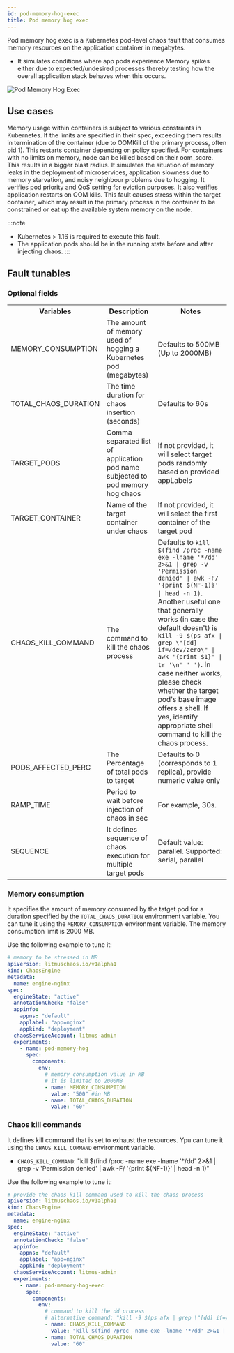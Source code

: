 ```yaml
---
id: pod-memory-hog-exec
title: Pod memory hog exec
---
```

Pod memory hog exec is a Kubernetes pod-level chaos fault that consumes memory resources on the application container in megabytes.
- It simulates conditions where app pods experience Memory spikes either due to expected/undesired processes thereby testing how the overall application stack behaves when this occurs.

![Pod Memory Hog Exec](./static/images/pod-memory-hog-exec.png)


## Use cases

Memory usage within containers is subject to various constraints in Kubernetes. If the limits are specified in their spec, exceeding them results in termination of the container (due to OOMKill of the primary process, often pid 1).
This restarts container dependng on policy specified. For containers with no limits on memory, node can be killed based on their oom_score. This results in a bigger blast radius. 
It simulates the situation of memory leaks in the deployment of microservices, application slowness due to memory starvation, and noisy neighbour problems due to hogging. It verifies pod priority and QoS setting for eviction purposes. It also verifies application restarts on OOM kills. 
This fault causes stress within the target container, which may result in the primary process in the container to be constrained or eat up the available system memory on the node.



:::note
- Kubernetes > 1.16 is required to execute this fault.
- The application pods should be in the running state before and after injecting chaos.
:::


## Fault tunables

  <h3>Optional fields</h3>
    <table>
      <tr>
        <th> Variables </th>
        <th> Description </th>
        <th> Notes </th>
      </tr>
      <tr>
        <td> MEMORY_CONSUMPTION </td>
        <td> The amount of memory used of hogging a Kubernetes pod (megabytes)</td>
        <td> Defaults to 500MB (Up to 2000MB)</td>
      </tr>
      <tr>
        <td> TOTAL_CHAOS_DURATION </td>
        <td> The time duration for chaos insertion (seconds) </td>
        <td> Defaults to 60s </td>
      </tr>
      <tr>
        <td> TARGET_PODS </td>
        <td> Comma separated list of application pod name subjected to pod memory hog chaos</td>
        <td> If not provided, it will select target pods randomly based on provided appLabels</td>
      </tr>
      <tr> 
        <td> TARGET_CONTAINER </td>
        <td> Name of the target container under chaos </td>
        <td> If not provided, it will select the first container of the target pod </td>
      </tr> 
      <tr>
        <td> CHAOS_KILL_COMMAND </td>
        <td> The command to kill the chaos process </td>
        <td> Defaults to <code>kill $(find /proc -name exe -lname '*/dd' 2>&1 | grep -v 'Permission denied' | awk -F/ '&#123;print $(NF-1)&#125;' | head -n 1)</code>. Another useful one that generally works (in case the default doesn't) is <code>kill -9 $(ps afx | grep \"[dd] if=/dev/zero\" | awk '&#123;print $1&#125;' | tr '\n' ' ')</code>. In case neither works, please check whether the target pod's base image offers a shell. If yes, identify appropriate shell command to kill the chaos process. </td>
      </tr>
      <tr>
        <td> PODS_AFFECTED_PERC </td>
        <td> The Percentage of total pods to target </td>
        <td> Defaults to 0 (corresponds to 1 replica), provide numeric value only </td>
      </tr>
      <tr>
        <td> RAMP_TIME </td>
        <td> Period to wait before injection of chaos in sec </td>
        <td> For example, 30s. </td>
      </tr>
      <tr>
        <td> SEQUENCE </td>
        <td> It defines sequence of chaos execution for multiple target pods </td>
        <td> Default value: parallel. Supported: serial, parallel </td>
      </tr>
    </table>

### Memory consumption

It specifies the amount of memory consumed by the tatget pod for a duration specified by the `TOTAL_CHAOS_DURATION` environment variable. You can tune it using the `MEMORY_CONSUMPTION` environment variable.
The memory consumption limit is 2000 MB.

Use the following example to tune it:

[embedmd]: # "./static/manifests/pod-memory-hog-exec/memory-consumption.yaml yaml"

```yaml
# memory to be stressed in MB
apiVersion: litmuschaos.io/v1alpha1
kind: ChaosEngine
metadata:
  name: engine-nginx
spec:
  engineState: "active"
  annotationCheck: "false"
  appinfo:
    appns: "default"
    applabel: "app=nginx"
    appkind: "deployment"
  chaosServiceAccount: litmus-admin
  experiments:
    - name: pod-memory-hog
      spec:
        components:
          env:
            # memory consumption value in MB
            # it is limited to 2000MB
            - name: MEMORY_CONSUMPTION
              value: "500" #in MB
            - name: TOTAL_CHAOS_DURATION
              value: "60"
```

### Chaos kill commands

It defines kill command that is set to exhaust the resources. Ypu can tune it using the `CHAOS_KILL_COMMAND` environment variable.

- `CHAOS_KILL_COMMAND`: "kill $(find /proc -name exe -lname '\*/dd' 2>&1 | grep -v 'Permission denied' | awk -F/ '{print $(NF-1)}' | head -n 1)"

Use the following example to tune it:

[embedmd]: # "./static/manifests/pod-memory-hog-exec/kill-command.yaml yaml"

```yaml
# provide the chaos kill command used to kill the chaos process
apiVersion: litmuschaos.io/v1alpha1
kind: ChaosEngine
metadata:
  name: engine-nginx
spec:
  engineState: "active"
  annotationCheck: "false"
  appinfo:
    appns: "default"
    applabel: "app=nginx"
    appkind: "deployment"
  chaosServiceAccount: litmus-admin
  experiments:
    - name: pod-memory-hog-exec
      spec:
        components:
          env:
            # command to kill the dd process
            # alternative command: "kill -9 $(ps afx | grep \"[dd] if=/dev/zero\" | awk '{print $1}' | tr '\n' ' ')"
            - name: CHAOS_KILL_COMMAND
              value: "kill $(find /proc -name exe -lname '*/dd' 2>&1 | grep -v 'Permission denied' | awk -F/ '{print $(NF-1)}' | head -n 1)"
            - name: TOTAL_CHAOS_DURATION
              value: "60"
```
